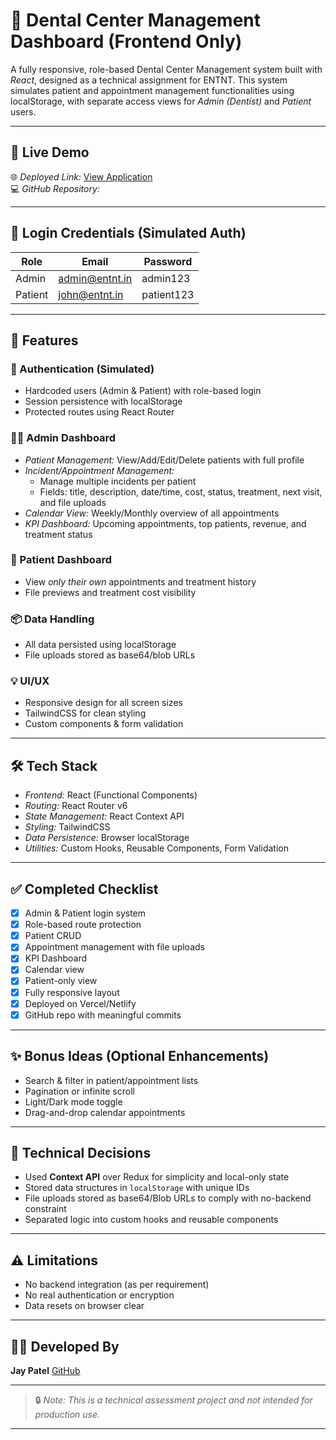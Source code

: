 # 🦷 Dental Center Management Dashboard (Frontend Only)

A fully responsive, role-based Dental Center Management system built with *React*, designed as a technical assignment for ENTNT. This system simulates patient and appointment management functionalities using localStorage, with separate access views for *Admin (Dentist)* and *Patient* users.

---

## 🚀 Live Demo

🌐 *Deployed Link:* [View Application](https://your-deployed-app-link.com)  
💻 *GitHub Repository:* 

---

## 🔐 Login Credentials (Simulated Auth)

| Role    | Email              | Password    |
|---------|--------------------|-------------|
| Admin   | admin@entnt.in     | admin123    |
| Patient | john@entnt.in      | patient123  |

---

## 🧩 Features

### 🔑 Authentication (Simulated)
- Hardcoded users (Admin & Patient) with role-based login
- Session persistence with localStorage
- Protected routes using React Router

### 👩‍⚕ Admin Dashboard
- *Patient Management:* View/Add/Edit/Delete patients with full profile
- *Incident/Appointment Management:* 
  - Manage multiple incidents per patient
  - Fields: title, description, date/time, cost, status, treatment, next visit, and file uploads
- *Calendar View:* Weekly/Monthly overview of all appointments
- *KPI Dashboard:* Upcoming appointments, top patients, revenue, and treatment status

### 👤 Patient Dashboard
- View *only their own* appointments and treatment history
- File previews and treatment cost visibility

### 📦 Data Handling
- All data persisted using localStorage
- File uploads stored as base64/blob URLs

### 💡 UI/UX
- Responsive design for all screen sizes
- TailwindCSS for clean styling
- Custom components & form validation

---

## 🛠 Tech Stack

- *Frontend:* React (Functional Components)
- *Routing:* React Router v6
- *State Management:* React Context API
- *Styling:* TailwindCSS
- *Data Persistence:* Browser localStorage
- *Utilities:* Custom Hooks, Reusable Components, Form Validation

---

## ✅ Completed Checklist

* [x] Admin & Patient login system
* [x] Role-based route protection
* [x] Patient CRUD
* [x] Appointment management with file uploads
* [x] KPI Dashboard
* [x] Calendar view
* [x] Patient-only view
* [x] Fully responsive layout
* [x] Deployed on Vercel/Netlify
* [x] GitHub repo with meaningful commits

---

## ✨ Bonus Ideas (Optional Enhancements)

* Search & filter in patient/appointment lists
* Pagination or infinite scroll
* Light/Dark mode toggle
* Drag-and-drop calendar appointments

---

## 🧠 Technical Decisions

* Used **Context API** over Redux for simplicity and local-only state
* Stored data structures in `localStorage` with unique IDs
* File uploads stored as base64/Blob URLs to comply with no-backend constraint
* Separated logic into custom hooks and reusable components

---

## ⚠ Limitations

* No backend integration (as per requirement)
* No real authentication or encryption
* Data resets on browser clear

---


## 👨‍💻 Developed By

**Jay Patel**
[GitHub]([https://github.com/Jaypatel0924])

---

> 🔒 *Note: This is a technical assessment project and not intended for production use.*



---


